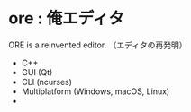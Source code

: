 # ore : 俺エディタ
ORE is a reinvented editor. （エディタの再発明）

- C++
- GUI (Qt)
- CLI (ncurses)
- Multiplatform (Windows, macOS, Linux)
- 

